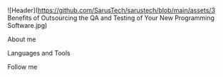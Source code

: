 ![Header](https://github.com/SarusTech/sarustech/blob/main/assets/3 Benefits of Outsourcing the QA and Testing of Your New Programming Software.jpg)

About me

Languages and Tools

Follow me
